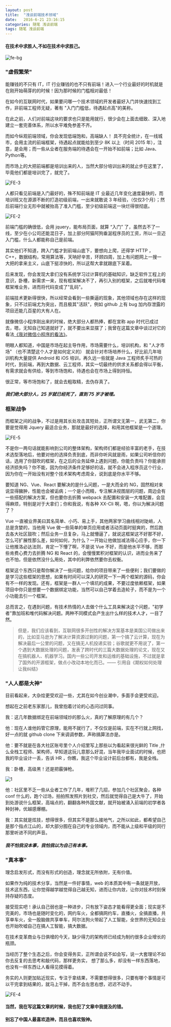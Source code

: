 ```yaml
---
layout: post
title:  "浅谈前端技术领域"
date:   2016-6-21 23:16:15
categories: 随笔 浅谈前端
tags: 随笔 浅谈前端
---
```

#### 在技术中求胜人,不如在技术中求胜己。

![fe-bg](https://i.imgur.com/ppgSvTP.jpg)

### "虚假繁荣"


能赚钱的不只有 IT，IT 行业赚钱的也不只有前端！进入一个行业最好的时机就是在刚开始萌芽的的时候！因为那时候的门槛相对最低！

在如今的互联网时代，如果要问哪一个技术领域的开发者最好入门并快速找到工作，非前端工程师无疑，著有 "入门门槛低，待遇起点高"的美称。

在此之前，人们对前端这块的要求也只是能用就行，很少会在上面去细致、深入地建立一套完善体系，所以水平难免参差不齐。

而如今纵观前端领域，你会发现低端饱和，高端缺人！ 具不完全统计，在一线城市，会用主流的前端框架，待遇起点就能给到至少 8K 以上（时间 2015 年），注意，是会用；而一些从业者在服务端的待遇会在一开始不如前端；比如 Java、Python等。

而市场上的大把前端都是培训出来的人，当然大部分培训出来的就止步在这里了，毕竟他们都是培训完了，就完了。

![FE-3](http://i.imgur.com/YeXkI2L.jpg)

人都只看见前端是入门最好的，殊不知前端是 IT 业最近几年变化速度最快的，而培训班又在源源不断的打造初级前端，一出来就敢说 3 年经验，（仅仅3个月）；然后前端行业无形中就被抬高了准入门槛，至少初级前端这一块烂得很彻底。


![FE-2](http://i.imgur.com/foFn2Ew.jpg)

前端门槛的确很低，会用 jquery，能布局页面，就算 “入门” 了，虽然去不了一线，至少在小公司还能混日子，加上部分阿猫阿狗垂涎程序员的工资，所以一旦迈入门槛，什么人都能称自己是前端。

其实他们不知道，跨入门槛才到前端山底下，要想向上爬，还得学 HTTP ，C++，数据结构，常用算法等，天呐好辛苦，环顾四周，加上有问题网上一搜一大把的拿来主义，山底下挺凉快的，所以这帮大拿就跟底下呆着。

后来发现，你会发现大拿们没有系统学习过计算机的基础知识，缺乏软件工程上的意识，卧槽，新需求一来，现有框架解决不了，再引入别的框架，之后就堆代码堆框架堆业务，进而将代码变成了"乱码"。

前端技术更新得很快，所以经常会看到一些撕逼的现象，其他领域也存在这样的现象，只不过前端尤为突出，而且极其"活跃"，例如 github 上有 bug 加内存泄露的项目还能几百星的大有人在。

就像微信小程序刚出来的时候，绝大部分人都热捧，都在宣称 app 时代已成过去，嗯，无知自己知道就好了，就不要出来显摆了；我曾在这篇文章中谈过对它的看法[《我对微信小程序的看法》](http://fsux.me/%E9%9A%8F%E7%AC%94/2016/12/19/My-view-on-the-WeChat-applet.html)。


明眼人都知道，中国是市场在起主导作用，市场需要什么，培训机构，和 "人才市场" （也不清楚这个人才是如何定义的） 就会针对市场培养什么，好比前几年培训机构大量提供 Android 和 iOS 培训，再久远一些就是 Java 工程师炙手可热的时代，到前端，再到大数据、云工程师，其实一切最终的供求关系都会得以平衡，有需求就会有供给，等到市场饱和，待遇也会在市场上得到持恒。

很正常，等市场饱和了，就会去粗取精，去伪存真了。

##### 我们绝大部分人，25 岁就已经死了，直到 75 岁才被埋。

### 框架战争

而框架之间的战争，不过是用其长处攻击其短处，正所谓文无第一，武无第二，你要是觉得用 Jquery 最适合业务，那就是最好的选择，和用其他框架是一个道理。

![FE-5](http://i.imgur.com/D8i9Gqk.jpg)

不是你一两句话就能影响到公司的整体架构，架构师们都是经验丰富的老手，在技术选型落地后，他要对他的选择负责到底，而非你听风就是雨，如果公司听信你的话，选用了你鼓吹的框架，在之后的业务延伸上遇到问题，你能负责吗？你能承担经济损失吗？你不能，因为你经济条件足够好的话，就不会进入程序员这个行业，因为你在一开始没有对整个技术架构考虑周全，说到底是你水平不够。

要知道 NG、Vue、React 要解决的是什么问题，一是大而全的 NG，固然相对来说显得臃肿，性能也会被诟病；一个是小而精，专注解决视图层的问题，周边会有一些搭配的解决方案，但也要你去折腾 webpack 去配置和安装一大堆配置，会显得麻烦，特别是对于大拿们；你和我说，有各种 XX-Cli 啊，嗯，你以为解决问题了？

Vue 一直被业界美曰其名简单、小巧、易上手，其他两家学习曲线相对陡峭，人总是贪婪的，当他用 Vue 做一些简单的单页应用或者活动页面时挺爽的，然后跑去各大社区鼓吹；然后业务一旦复杂，马上就懵逼了，就说这框架这不好那不好，怎么可扩展性那么差，如何如何，为什么？一开始让他做加减法得心应手，你一下让他推洛必达法则，肯定一下懵了啊，不是说 Vue 不好，而是他水平不够，而那些肯费心费力去折腾 NG 和 React 的，会慢慢累积对框架的认识，进而业务来了也不怕，但是依然没什么用处，其中的利弊依然要你去权衡。

框架这个东西只是帮你解决了一些问题，给你的项目带来了一些便利；我们要做的是学习这些框架的思想，如果有时间可以深入的研究一下一两个框架的源码，你会有不一样的发现。还有，框架是一群人一个填坑的成果，不要过度依赖框架，如果项目中你只是想要一个数据绑定功能，当然可以自己学着去造轮子，而不是为一个小功能去引一个框架。

总而言之，在遇到问题，有技术热情的人去做个什么工具来解决这个问题，"初学者"靠加班和堆代码解决问题。两种不同模式会产生出什么样的技术人才，一目了然。

> 但是，我们应该看到，互联网很多开创性的解决方案基本是美国公司做出来的，比如亚马逊为了解决计算资源过剩的问题，第一个搞了云计算，现在为解决最后一公里的问题，又在搞无人机投递实验；谷歌就更不用说了，第一个遇到大数据处理的问题，发表了跨时代的三篇大数据处理的论文，现在又在搞机器人、机器学习。国内一些公司开发和运维的基础设施，不过就是拿了国外的开源框架，做点小改动本地化而已。—— 引用自《期权如何处理让我纠结》



### "人人都是大神"

目前看起来，大杂烩更受欢迎一些，尤其在如今创业潮中，多面手会更受欢迎。

想起在之前老东家那儿，我曾抱着讨论的心态问过同事。

我：这几年数据绑定在前端领域炒的那么火，真的了解原理的有几个？

他：现在人谁他妈管它原理，能用不就行了，不仅仅是前端，实在不行就上网找，好一点的就 github clone 下来调调参数，声称搞算法亦是。

他：要不就是在各大社区账号里个人介绍里写上那些以为看起来很光鲜的 Title ,什么全栈工程师、架构师，早知道这玩儿意那么好混，当年我毕业面试的时候，也把我的毕业设计一丢，告诉 HR ，你瞧，我这个毕业设计前后台都有，我是全栈。

我：卧槽，高级黑！还是把霰弹枪。

![1](http://i.imgur.com/JAMQxEF.jpg)

他：社区里不乏一些从业者工作了几年，堆积了几招，参加几个社区聚会，各种 conf 什么的，跑个过场，拍拍照发照片到社交，然后就觉得自己是大牛了，开始到处游说什么框架，高端点的，翻翻各种外国文献，就开始被涌入前端的初学者各种封神，优越感爆棚。

我：其实就是炫技，想得很多，但其实不是那么接地气，之所以如此，都希望自己是那个指点江山的，却大部分囿在自己的专业领域内，而不能从上级和平级的同行那里听进不同的声音。

##### 我不怕我没本事，我怕我以为自己有本事。

### "真本事"

理念启发形式，而没有形式的创造，理念就无所依附，无有价值。

如果作为纯的技术分享，当然是一件好事情，web 的本质其中有一条就是开放，技术这东西，让你觉得越学越觉得自己越无知，进而让你内敛，让你对技术时刻保持存疑的态度。

接受现实吧！承认自己弱也是一种进步，只有放下姿态才能看得更全面；现实是不完美的，市场也是随时变化的，网约车火，全都搞网约车，直播火，全搞直播，共享单车火，全一股脑做共享单车，阿尔法狗火带起了人工智能，全世界的无知企业也开始吹嘘自己在搞人工智能，搞大数据。


在技术变革商业与日俱增的今天，缺少得力的架构师已经成为制约很多企业增长的瓶颈。

当经历了整个生态之后，你会变得务实，正所谓会说不如会写，说一大套理论不如你去反复的去思考和敲代码，那样更务实， 想了那么多，却没有一样东西落地， 也没有一样东西让人看得见摸得着。

务实的人则更加贴近现实，专注于拿结果，不需要想得很多，只要有哪个事情是可以干完拿到结果的，就马上干掉，而不会左思右想，迟迟不动手。


![FE-4](http://i.imgur.com/fngCGXO.jpg)


#### 当然，我在写这篇文章的时候，我也犯了文章中我提及的错。

#### 别忘了中国人最喜欢造神，而且也喜欢毁神。













